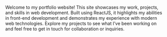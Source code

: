 Welcome to my portfolio website! This site showcases my work, projects, and skills in web development. Built using ReactJS, it highlights my abilities in front-end development and demonstrates my experience with modern web technologies. Explore my projects to see what I’ve been working on and feel free to get in touch for collaboration or inquiries.
